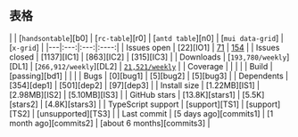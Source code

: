 ## 表格
|   | [`handsontable`][b0] | [`rc-table`][r0] | [`antd table`][n0] | [`mui data-grid`] | [`x-grid`] |
|---|:---:|:---:|:----:|
| Issues open           | [22][IO1] | [71](https://github.com/request/request/issues?q=is%3Aissue+is%3Aopen+sort%3Aupdated-desc) | [154](https://github.com/node-fetch/node-fetch/issues?q=is%3Aissue+is%3Aopen+sort%3Aupdated-desc) |
| Issues closed         | [1137][IC1] | [863][IC2] | [315][IC3] |
| Downloads             | [`193,780/weekly`][DL1] | [`266,912/weekly`][DL2] | [`21,521/weekly`](https://www.npmjs.com/package/node-fetch) |
| Coverage              |  |  |  |
| Build                 | [passing][bd1] |  |  |
| Bugs                  | [0][bug1] | [5][bug2] | [5][bug3] |
| Dependents            | [354][dep1] | [501][dep2] | [97][dep3] |
| Install size          | [1.22MB][IS1] | [2.98MB][IS2] | [5.10MB][IS3] |
| GitHub stars          | [13.8K][stars1] | [5.5K][stars2] | [4.8K][stars3] |
| TypeScript support    | [support][TS1] | [support][TS2] | [unsupported][TS3] |
| Last commit           | [5 days ago][commits1] | [1 month ago][commits2] | [about 6 months][commits3] |





